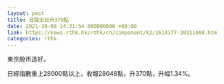 ```yaml
---
layout: post
title: 日股全日升370點
date: 2021-10-08 14:31:54.000000000 +08:00
link: https://news.rthk.hk/rthk/ch/component/k2/1614177-20211008.htm
categories: rthk
---
```


東京股市造好。

日經指數重上28000點以上，收報28048點，升370點，升幅1.34%。
